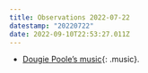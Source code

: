 ```yaml
---
title: Observations 2022-07-22
datestamp: "20220722"
date: 2022-09-10T22:53:27.011Z
---
```

- [Dougie Poole’s music](https://dougiepoole.bandcamp.com){: .music}.